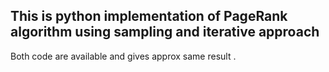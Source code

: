 ## This is python implementation of PageRank algorithm using sampling and iterative approach
Both code are available and gives approx same result .

